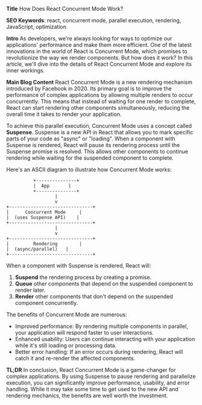 **Title**
How Does React Concurrent Mode Work?

**SEO Keywords**: react, concurrent mode, parallel execution, rendering, JavaScript, optimization

**Intro**
As developers, we're always looking for ways to optimize our applications' performance and make them more efficient. One of the latest innovations in the world of React is Concurrent Mode, which promises to revolutionize the way we render components. But how does it work? In this article, we'll dive into the details of React Concurrent Mode and explore its inner workings.

**Main Blog Content**
React Concurrent Mode is a new rendering mechanism introduced by Facebook in 2020. Its primary goal is to improve the performance of complex applications by allowing multiple renders to occur concurrently. This means that instead of waiting for one render to complete, React can start rendering other components simultaneously, reducing the overall time it takes to render your application.

To achieve this parallel execution, Concurrent Mode uses a concept called **Suspense**. Suspense is a new API in React that allows you to mark specific parts of your code as "async" or "loading". When a component with Suspense is rendered, React will pause its rendering process until the Suspense promise is resolved. This allows other components to continue rendering while waiting for the suspended component to complete.

Here's an ASCII diagram to illustrate how Concurrent Mode works:
```
          +---------------+
          |  App       |
          +---------------+
                  |
                  v
+-------------------------------+
|      Concurrent Mode     |
|  (uses Suspense API)    |
+-------------------------------+
                  |
                  v
+-------------------------------+
|         Rendering        |
|  (async/parallel)   |
+-------------------------------+
```

When a component with Suspense is rendered, React will:

1. **Suspend** the rendering process by creating a promise.
2. **Queue** other components that depend on the suspended component to render later.
3. **Render** other components that don't depend on the suspended component concurrently.

The benefits of Concurrent Mode are numerous:

* Improved performance: By rendering multiple components in parallel, your application will respond faster to user interactions.
* Enhanced usability: Users can continue interacting with your application while it's still loading or processing data.
* Better error handling: If an error occurs during rendering, React will catch it and re-render the affected components.

**TL;DR**
In conclusion, React Concurrent Mode is a game-changer for complex applications. By using Suspense to pause rendering and parallelize execution, you can significantly improve performance, usability, and error handling. While it may take some time to get used to the new API and rendering mechanics, the benefits are well worth the investment.